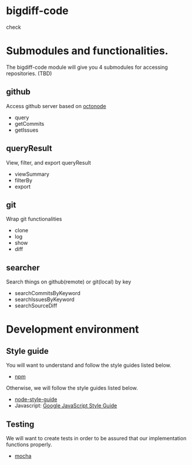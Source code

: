 bigdiff-code
============
check

# Submodules and functionalities.
The bigdiff-code module will give you 4 submodules for accessing repositories. (TBD)

## github
Access github server based on [octonode](https://github.com/pksunkara/octonode)
* query
* getCommits
* getIssues

## queryResult
View, filter, and export queryResult
* viewSummary
* filterBy
* export

## git
Wrap git functionalities
* clone
* log
* show
* diff

## searcher
Search things on github(remote) or git(local) by key
* searchCommitsByKeyword
* searchIssuesByKeyword
* searchSourceDiff

# Development environment

## Style guide
You will want to understand and follow the style guides listed below.
* [npm](https://docs.npmjs.com/misc/coding-style)

Otherwise, we will follow the style guides listed below.
* [node-style-guide](https://github.com/felixge/node-style-guide)
* Javascript: [Google JavaScript Style Guide](https://google-styleguide.googlecode.com/svn/trunk/javascriptguide.xml)

## Testing
We will want to create tests in order to be assured that our implementation functions properly.
* [mocha](http://mochajs.org/)
